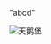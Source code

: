 "abcd" 

![天鹅堡](https://github.com/tengjingshu28/tengjingshu28.github.io/blob/master/src/img/1.jpg)
